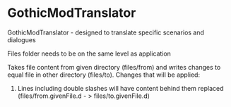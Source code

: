 # GothicModTranslator

GothicModTranslator - designed to translate specific scenarios and dialogues

Files folder needs to be on the same level as application

Takes file content from given directory (files/from) and writes changes to equal file in other directory (files/to).
Changes that will be applied:

1) Lines including double slashes will have content behind them replaced (files/from.givenFile.d - > files/to.givenFile.d)
